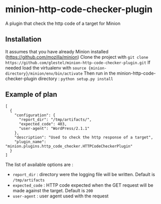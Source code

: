 # minion-http-code-checker-plugin
A plugin that check the http code of a target for Minion

Installation
------------

It assumes that you have already Minion installed (https://github.com/mozilla/minion)
Clone the project with `git clone https://github.com/glestel/minion-http-code-checker-plugin.git`
If needed load the virtualenv with `source {minion-directory}/minion/env/bin/activate`
Then run in the minion-http-code-checker-plugin directory : `python setup.py install`

Example of plan
---------------

```
[
  {
    "configuration": {
      "report_dir": "/tmp/artifacts/",
      "expected_code": 403,
      "user-agent": "WordPress/2.1.1"
    },
    "description": "Used to check the http response of a target",
    "plugin_name": "minion.plugins.http_code_checker.HTTPCodeCheckerPlugin"
  }
]
```

The list of available options are :
- `report_dir` : directory were the logging file will be written. Default is `/tmp/artifacts`
- `expected_code` : HTTP code expected when the GET request will be made against the target. Default is `200`
- `user-agent` : user agent used with the request
